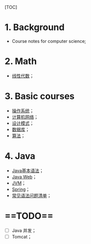 [TOC]

# 1. Background

- Course notes for computer science;

# 2. Math

- [线性代数](./Essence_of_linear_algebra.md)；

# 3. Basic courses

- [操作系统](./OS/OS.md)；
- [计算机网络](./ComputeNetworks.md)；
- [设计模式](./DesignPatterns/DesignPatterns.md)；
- [数据库](./Database.md)；
- [算法](./Algorithm.md)；

# 4. Java

- [Java基本语法](./CoreJava.md)；
- [Java Web](./JavaWeb.md)；
- [JVM](./Java/JVM/JVM.md)；
- [Spring](./Java/SpringInAction.md)；
- [常见语法问题清单](./Programme.md)；

# ==TODO==

- [ ] Java 并发；
- [ ] Tomcat；